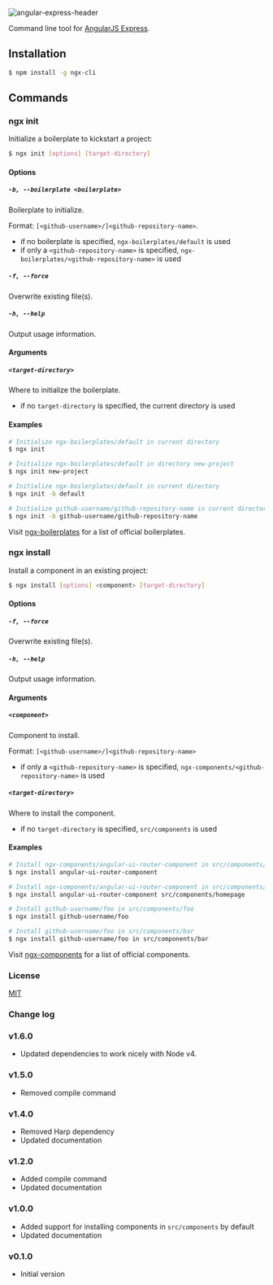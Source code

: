 ![angular-express-header](https://cloud.githubusercontent.com/assets/1859381/8266502/d94e93ce-1731-11e5-9b9d-9b9e58c5369f.png)

Command line tool for [AngularJS Express](http://www.angular-express.com).

## Installation

```bash
$ npm install -g ngx-cli
```

## Commands

### ngx init

Initialize a boilerplate to kickstart a project:

```bash
$ ngx init [options] [target-directory]
```

#### Options

##### `-b, --boilerplate <boilerplate>`

Boilerplate to initialize.

Format: `[<github-username>/]<github-repository-name>`.

- if no boilerplate is specified, `ngx-boilerplates/default` is used
- if only a `<github-repository-name>` is specified, `ngx-boilerplates/<github-repository-name>` is used

##### `-f, --force`

Overwrite existing file(s).

##### `-h, --help`

Output usage information.

#### Arguments

##### `<target-directory>`

Where to initialize the boilerplate.

- if no `target-directory` is specified, the current directory is used

#### Examples

```bash
# Initialize ngx-boilerplates/default in current directory
$ ngx init

# Initialize ngx-boilerplates/default in directory new-project
$ ngx init new-project

# Initialize ngx-boilerplates/default in current directory
$ ngx init -b default

# Initialize github-username/github-repository-name in current directory
$ ngx init -b github-username/github-repository-name
```

Visit [ngx-boilerplates](https://github.com/ngx-boilerplates) for a list of official boilerplates.

### ngx install

Install a component in an existing project:

```bash
$ ngx install [options] <component> [target-directory]
```

#### Options

##### `-f, --force`

Overwrite existing file(s).

##### `-h, --help`

Output usage information.

#### Arguments

##### `<component>`

Component to install.

Format: `[<github-username>/]<github-repository-name>`

- if only a `<github-repository-name>` is specified, `ngx-components/<github-repository-name>` is used

##### `<target-directory>`

Where to install the component.

- if no `target-directory` is specified, `src/components` is used

#### Examples

```bash
# Install ngx-components/angular-ui-router-component in src/components/angular-ui-router-component
$ ngx install angular-ui-router-component

# Install ngx-components/angular-ui-router-component in src/components/homepage
$ ngx install angular-ui-router-component src/components/homepage

# Install github-username/foo in src/components/foo
$ ngx install github-username/foo

# Install github-username/foo in src/components/bar
$ ngx install github-username/foo in src/components/bar
```

Visit [ngx-components](https://github.com/ngx-components) for a list of official components.

### License
[MIT](LICENSE)

### Change log

### v1.6.0

- Updated dependencies to work nicely with Node v4.

### v1.5.0

- Removed compile command

### v1.4.0

- Removed Harp dependency
- Updated documentation

### v1.2.0

- Added compile command
- Updated documentation

### v1.0.0

- Added support for installing components in `src/components` by default
- Updated documentation

### v0.1.0

- Initial version
